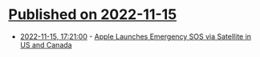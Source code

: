 # [Published on 2022-11-15](index.md)

* [2022-11-15, 17:21:00](https://apple.slashdot.org/story/22/11/15/1440217/apple-launches-emergency-sos-via-satellite-in-us-and-canada?utm_source=rss1.0mainlinkanon&utm_medium=feed) - [Apple Launches Emergency SOS via Satellite in US and Canada](https://apple.slashdot.org/story/22/11/15/1440217/apple-launches-emergency-sos-via-satellite-in-us-and-canada?utm_source=rss1.0mainlinkanon&utm_medium=feed)
